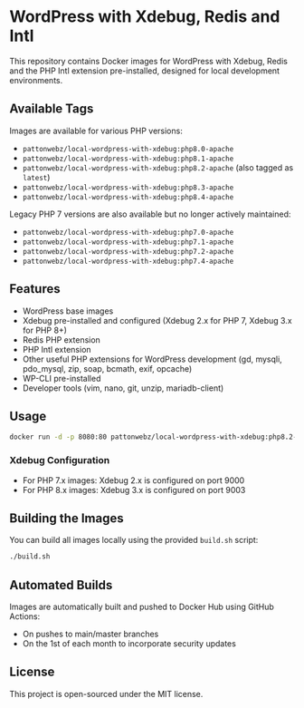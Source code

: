 # WordPress with Xdebug, Redis and Intl

This repository contains Docker images for WordPress with Xdebug, Redis and the PHP Intl extension pre-installed, designed for local development environments.

## Available Tags

Images are available for various PHP versions:

- `pattonwebz/local-wordpress-with-xdebug:php8.0-apache`
- `pattonwebz/local-wordpress-with-xdebug:php8.1-apache`
- `pattonwebz/local-wordpress-with-xdebug:php8.2-apache` (also tagged as `latest`)
- `pattonwebz/local-wordpress-with-xdebug:php8.3-apache`
- `pattonwebz/local-wordpress-with-xdebug:php8.4-apache`

Legacy PHP 7 versions are also available but no longer actively maintained:

- `pattonwebz/local-wordpress-with-xdebug:php7.0-apache`
- `pattonwebz/local-wordpress-with-xdebug:php7.1-apache`
- `pattonwebz/local-wordpress-with-xdebug:php7.2-apache`
- `pattonwebz/local-wordpress-with-xdebug:php7.4-apache`

## Features

- WordPress base images
- Xdebug pre-installed and configured (Xdebug 2.x for PHP 7, Xdebug 3.x for PHP 8+)
- Redis PHP extension
- PHP Intl extension
- Other useful PHP extensions for WordPress development (gd, mysqli, pdo_mysql, zip, soap, bcmath, exif, opcache)
- WP-CLI pre-installed
- Developer tools (vim, nano, git, unzip, mariadb-client)

## Usage

```bash
docker run -d -p 8080:80 pattonwebz/local-wordpress-with-xdebug:php8.2-apache
```

### Xdebug Configuration

- For PHP 7.x images: Xdebug 2.x is configured on port 9000
- For PHP 8.x images: Xdebug 3.x is configured on port 9003

## Building the Images

You can build all images locally using the provided `build.sh` script:

```bash
./build.sh
```

## Automated Builds

Images are automatically built and pushed to Docker Hub using GitHub Actions:
- On pushes to main/master branches
- On the 1st of each month to incorporate security updates

## License

This project is open-sourced under the MIT license.
